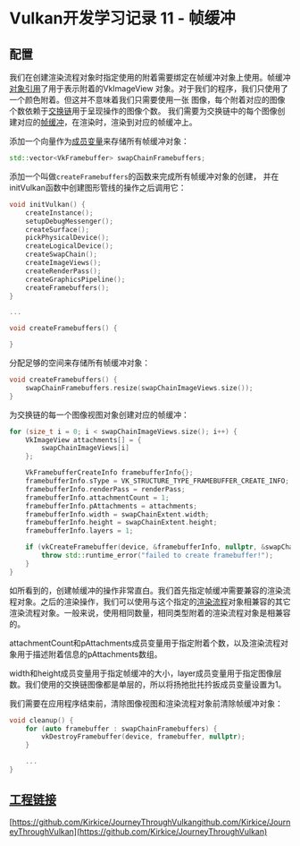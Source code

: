 # Vulkan开发学习记录 11 - 帧缓冲

## 配置

我们在创建渲染流程对象时指定使用的附着需要绑定在帧缓冲对象上使用。帧缓冲[对象引用](https://zhida.zhihu.com/search?content_id=218155893&content_type=Article&match_order=1&q=对象引用&zhida_source=entity)了用于表示附着的VkImageView 对象。对于我们的程序，我们只使用了一个颜色附着。但这并不意味着我们只需要使用一张 图像，每个附着对应的图像个数依赖于[交换链](https://zhida.zhihu.com/search?content_id=218155893&content_type=Article&match_order=1&q=交换链&zhida_source=entity)用于呈现操作的图像个数。 我们需要为交换链中的每个图像创建对应的[帧缓冲](https://zhida.zhihu.com/search?content_id=218155893&content_type=Article&match_order=3&q=帧缓冲&zhida_source=entity)，在渲染时，渲染到对应的帧缓冲上。

添加一个向量作为[成员变量](https://zhida.zhihu.com/search?content_id=218155893&content_type=Article&match_order=1&q=成员变量&zhida_source=entity)来存储所有帧缓冲对象：

```cpp
std::vector<VkFramebuffer> swapChainFramebuffers;
```

添加一个叫做`createFramebuffers`的函数来完成所有帧缓冲对象的创建， 并在initVulkan函数中创建图形管线的操作之后调用它：

```cpp
void initVulkan() {
    createInstance();
    setupDebugMessenger();
    createSurface();
    pickPhysicalDevice();
    createLogicalDevice();
    createSwapChain();
    createImageViews();
    createRenderPass();
    createGraphicsPipeline();
    createFramebuffers();
}

...

void createFramebuffers() {

}
```

分配足够的空间来存储所有帧缓冲对象：

```cpp
void createFramebuffers() {
    swapChainFramebuffers.resize(swapChainImageViews.size());
}
```

为交换链的每一个图像视图对象创建对应的帧缓冲：

```cpp
for (size_t i = 0; i < swapChainImageViews.size(); i++) {
    VkImageView attachments[] = {
        swapChainImageViews[i]
    };

    VkFramebufferCreateInfo framebufferInfo{};
    framebufferInfo.sType = VK_STRUCTURE_TYPE_FRAMEBUFFER_CREATE_INFO;
    framebufferInfo.renderPass = renderPass;
    framebufferInfo.attachmentCount = 1;
    framebufferInfo.pAttachments = attachments;
    framebufferInfo.width = swapChainExtent.width;
    framebufferInfo.height = swapChainExtent.height;
    framebufferInfo.layers = 1;

    if (vkCreateFramebuffer(device, &framebufferInfo, nullptr, &swapChainFramebuffers[i]) != VK_SUCCESS) {
        throw std::runtime_error("failed to create framebuffer!");
    }
}
```

如所看到的，创建帧缓冲的操作非常直白。我们首先指定帧缓冲需要兼容的渲染流程对象。之后的渲染操作，我们可以使用与这个指定的[渲染流程](https://zhida.zhihu.com/search?content_id=218155893&content_type=Article&match_order=3&q=渲染流程&zhida_source=entity)对象相兼容的其它渲染流程对象。一般来说，使用相同数量，相同类型附着的渲染流程对象是相兼容的。

attachmentCount和pAttachments成员变量用于指定附着个数，以及渲染流程对象用于描述附着信息的pAttachments数组。

width和height成员变量用于指定帧缓冲的大小，layer成员变量用于指定图像层数。我们使用的交换链图像都是单层的，所以将扬扡批扥扲扳成员变量设置为1。

我们需要在应用程序结束前，清除图像视图和渲染流程对象前清除帧缓冲对象：

```cpp
void cleanup() {
    for (auto framebuffer : swapChainFramebuffers) {
        vkDestroyFramebuffer(device, framebuffer, nullptr);
    }

    ...
}
```

## [工程链接](https://zhida.zhihu.com/search?content_id=218155893&content_type=Article&match_order=1&q=工程链接&zhida_source=entity)

[https://github.com/Kirkice/JourneyThroughVulkangithub.com/Kirkice/JourneyThroughVulkan](https://github.com/Kirkice/JourneyThroughVulkan)

